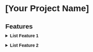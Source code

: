 <!DOCTYPE html>
<html lang="en">
<head>
  <meta charset="UTF-8">
  <meta name="viewport" content="width=device-width, initial-scale=1.0">
  <title>[Your Project Name] - GitHub Readme</title>
  <style>
    /* Add your custom styles here */
    body {
      font-family: sans-serif;
      margin: 20px;
    }
    h1, h2, h3 {
      margin-bottom: 10px;
    }
    .animated-title {
      animation: blink-text 2s linear infinite;
    }

    @keyframes blink-text {
      50% {
        opacity: 0.5;
      }
    }

    details {
      margin-bottom: 15px;
    }

    summary {
      cursor: pointer;
      font-weight: bold;
    }
  </style>
</head>
<body>

  <h1 class="animated-title">[Your Project Name]</h1>  <h2>Features</h2>
  <details>
    <summary>List Feature 1</summary>
    <p>Detailed description of feature 1.</p>
  </details>
  <details>
    <summary>List Feature 2</summary>
    <p>Detailed description of feature 2.</p>
  </details>

  </body>
</html>

